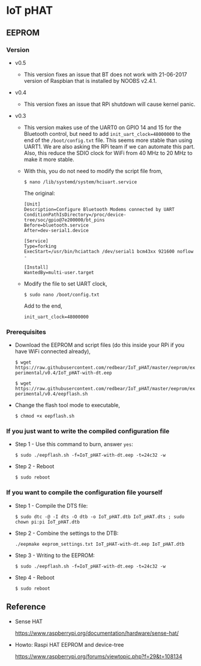 # IoT pHAT


## EEPROM

### Version

* v0.5

	- This version fixes an issue that BT does not work with 21-06-2017 version of Raspbian that is installed by NOOBS v2.4.1.

* v0.4

	- This version fixes an issue that RPi shutdown will cause kernel panic.

* v0.3

	- This version makes use of the UART0 on GPIO 14 and 15 for the Bluetooth control, but need to add `init_uart_clock=48000000` to the end of the `/boot/config.txt` file. This seems more stable than using UART1. We are also asking the RPi team if we can automate this part. Also, this reduce the SDIO clock for WiFi from 40 MHz to 20 MHz to make it more stable.
	
	- With this, you do not need to modify the script file from,
	
		 `$ nano /lib/systemd/system/hciuart.service`
	
		The original:
		
		```
		[Unit]
		Description=Configure Bluetooth Modems connected by UART
		ConditionPathIsDirectory=/proc/device-tree/soc/gpio@7e200000/bt_pins
		Before=bluetooth.service
		After=dev-serial1.device
	
		[Service]
		Type=forking
		ExecStart=/usr/bin/hciattach /dev/serial1 bcm43xx 921600 noflow -
	
		[Install]
		WantedBy=multi-user.target		
		```

	- Modify the file to set UART clock,
	
		`$ sudo nano /boot/config.txt`
		
		Add to the end,
		
		`init_uart_clock=48000000`

### Prerequisites
	
* Download the EEPROM and script files (do this inside your RPi if you have WiFi connected already),

	`$ wget https://raw.githubusercontent.com/redbear/IoT_pHAT/master/eeprom/experimental/v0.4/IoT_pHAT-with-dt.eep`

	`$ wget https://raw.githubusercontent.com/redbear/IoT_pHAT/master/eeprom/experimental/v0.4/eepflash.sh`

* Change the flash tool mode to executable,

	`$ chmod +x eepflash.sh`

### If you just want to write the compiled configuration file

* Step 1 - Use this command to burn, answer `yes`:

	`$ sudo ./eepflash.sh -f=IoT_pHAT-with-dt.eep -t=24c32 -w`

* Step 2 - Reboot

	`$ sudo reboot`

### If you want to compile the configuration file yourself

* Step 1 - Compile the DTS file:

	`$ sudo dtc -@ -I dts -O dtb -o IoT_pHAT.dtb IoT_pHAT.dts ; sudo chown pi:pi IoT_pHAT.dtb`

* Step 2 - Combine the settings to the DTB:

	`./eepmake eeprom_settings.txt IoT_pHAT-with-dt.eep IoT_pHAT.dtb`

* Step 3 - Writing to the EEPROM:

	`$ sudo ./eepflash.sh -f=IoT_pHAT-with-dt.eep -t=24c32 -w`

* Step 4 - Reboot

	`$ sudo reboot`

## Reference

* Sense HAT

	https://www.raspberrypi.org/documentation/hardware/sense-hat/

* Howto: Raspi HAT EEPROM and device-tree

	https://www.raspberrypi.org/forums/viewtopic.php?f=29&t=108134
